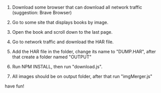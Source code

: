 1. Download some browser that can download all network traffic (suggestion: Brave Browser)

2. Go to some site that displays books by image.

3. Open the book and scroll down to the last page.

4. Go to network traffic and download the HAR file.

5. Add the HAR file in the folder, change its name to "DUMP.HAR", after that create a folder named "OUTPUT"

6. Run NPM INSTALL, then run "download.js".

7. All images should be on output folder, after that run "imgMerger.js"

have fun!
